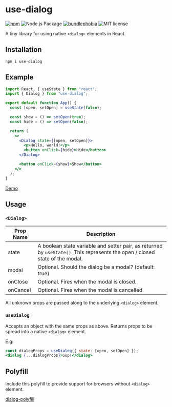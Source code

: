 
# use-dialog

[![npm](https://img.shields.io/npm/v/use-dialog.svg)](https://www.npmjs.com/package/use-dialog) ![Node.js Package](https://github.com/mxmul/use-dialog/workflows/Node.js%20Package/badge.svg) [![bundlephobia](https://badgen.net/bundlephobia/minzip/use-dialog)](https://bundlephobia.com/result?p=use-dialog) ![MIT license](https://badgen.now.sh/badge/license/MIT)

A tiny library for using native `<dialog>` elements in React.

## Installation

```
npm i use-dialog
```

## Example

```jsx
import React, { useState } from "react";
import { Dialog } from "use-dialog";

export default function App() {
  const [open, setOpen] = useState(false);

  const show = () => setOpen(true);
  const hide = () => setOpen(false);

  return (
    <>
      <Dialog state={[open, setOpen]}>
        <p>Hello, world!</p>
        <button onClick={hide}>Hide</button>
      </Dialog>

      <button onClick={show}>Show</button>
    </>
  );
}
```

[Demo](https://codesandbox.io/s/use-dialog-s9nmf)

## Usage

### `<Dialog>`

| Prop Name | Description |
|-----------|-------------|
| state | A boolean state variable and setter pair, as returned by `useState()`. This represents the open / closed state of the modal. |
| modal | Optional. Should the dialog be a modal? (default: true) |
| onClose | Optional. Fires when the modal is closed. |
| onCancel |  Optional. Fires when the modal is cancelled. |

All unknown props are passed along to the underlying `<dialog>` element.

### `useDialog`

Accepts an object with the same props as above. Returns props to be spread into a native `<dialog>` element.

E.g:

```jsx
const dialogProps = useDialog({ state: [open, setOpen] });
<dialog {...dialogProps}>Sup!</dialog>
```

## Polyfill

Include this polyfill to provide support for browsers without `<dialog>` element.

[dialog-polyfill](https://github.com/GoogleChrome/dialog-polyfill)
